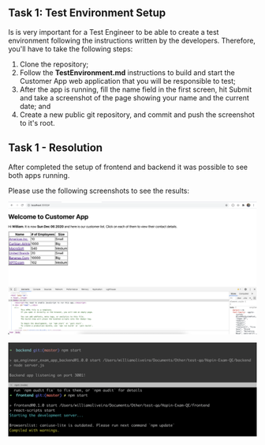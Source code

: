 ## Task 1: Test Environment Setup ##

Is is very important for a Test Engineer to be able to create a test environment following the instructions written by the developers. Therefore, you'll have to take the following steps:
1) Clone the repository;
2) Follow the **TestEnvironment.md** instructions to build and start the Customer App web application that you will be responsible to test;
3) After the app is running, fill the name field in the first screen, hit Submit and take a screenshot of the page showing your name and the current date; and 
4) Create a new public git repository, and commit and push the screenshot to it's root.

## Task 1 - Resolution
After completed the setup of frontend and backend it was possible to see both apps running.

Please use the following screenshots to see the results:

![Web Application](images/web.png)

![Running Both Application](images/running.png)

